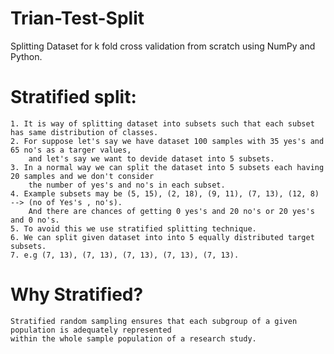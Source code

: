 # Trian-Test-Split
Splitting Dataset for k fold cross validation from scratch using NumPy and Python.

# Stratified split: 
    1. It is way of splitting dataset into subsets such that each subset has same distribution of classes.
    2. For suppose let's say we have dataset 100 samples with 35 yes's and 65 no's as a targer values, 
        and let's say we want to devide dataset into 5 subsets.
    3. In a normal way we can split the dataset into 5 subsets each having 20 samples and we don't consider
        the number of yes's and no's in each subset.
    4. Example subsets may be (5, 15), (2, 18), (9, 11), (7, 13), (12, 8) --> (no of Yes's , no's). 
        And there are chances of getting 0 yes's and 20 no's or 20 yes's and 0 no's.
    5. To avoid this we use stratified splitting technique.
    6. We can split given dataset into into 5 equally distributed target subsets.
    7. e.g (7, 13), (7, 13), (7, 13), (7, 13), (7, 13).
# Why Stratified?
    Stratified random sampling ensures that each subgroup of a given population is adequately represented 
    within the whole sample population of a research study.
    
